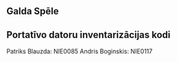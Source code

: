 ## Galda Spēle


## Portatīvo datoru inventarizācijas kodi

Patriks Blauzda: NIE0085
Andris Boginskis: NIE0117
